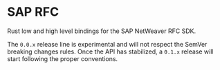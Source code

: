 SAP RFC
=======

Rust low and high level bindings for the SAP NetWeaver RFC SDK.

The `0.0.x` release line is experimental and will not respect the SemVer breaking
changes rules. Once the API has stabilized, a `0.1.x` release will start
following the proper conventions.
